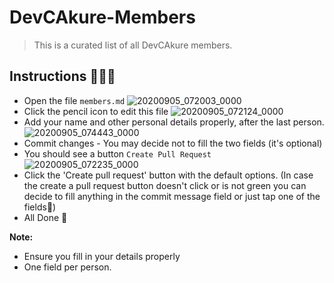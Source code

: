 # DevCAkure-Members
>This is a curated list of all DevCAkure members.

## Instructions 👨🏽‍🏫
- Open the file `members.md`
![20200905_072003_0000](https://user-images.githubusercontent.com/57611810/92299270-b7e2cf80-ef48-11ea-8fae-c3712b8752f5.png)
- Click the pencil icon  to edit this file
![20200905_072124_0000](https://user-images.githubusercontent.com/57611810/92299273-c29d6480-ef48-11ea-9ff2-e5bce932b4a1.png)
- Add your name and other personal details properly, after the last person.
![20200905_074443_0000](https://user-images.githubusercontent.com/57611810/92299628-d7c7c280-ef4b-11ea-8846-b4fcc7fd4877.png)
- Commit changes - You may decide not to fill the two fields (it's optional)
- You should see a button `Create Pull Request`
![20200905_072235_0000](https://user-images.githubusercontent.com/57611810/92299275-c7621880-ef48-11ea-8c48-a0dd62db4067.png)
- Click the 'Create pull request' button with the default options. (In case the create a pull request button doesn't click or is not green you can decide to fill anything in the commit message field or just tap one of the fields🤗)
- All Done 🎉

**Note:**
- Ensure you fill in your details properly
- One field per person. 
